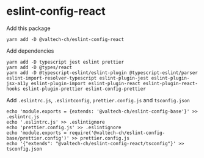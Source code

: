# eslint-config-react

Add this package

    yarn add -D @valtech-ch/eslint-config-react

Add dependencies

    yarn add -D typescript jest eslint prettier
    yarn add -D @types/react
    yarn add -D @typescript-eslint/eslint-plugin @typescript-eslint/parser eslint-import-resolver-typescript eslint-plugin-jest eslint-plugin-jsx-a11y eslint-plugin-import eslint-plugin-react eslint-plugin-react-hooks eslint-plugin-prettier eslint-config-prettier

Add `.eslintrc.js`, `.eslintconfig`, `prettier.config.js` and `tsconfig.json`

    echo 'module.exports = {extends: '@valtech-ch/eslint-config-base'}' >> .eslintrc.js
    echo '.eslintrc.js' >> .eslintignore
    echo 'prettier.config.js' >> .eslintignore
    echo 'module.exports = require('@valtech-ch/eslint-config-base/prettier.config')' >> prettier.config.js
    echo '{"extends": "@valtech-ch/eslint-config-react/tsconfig"}' >> tsconfig.json
